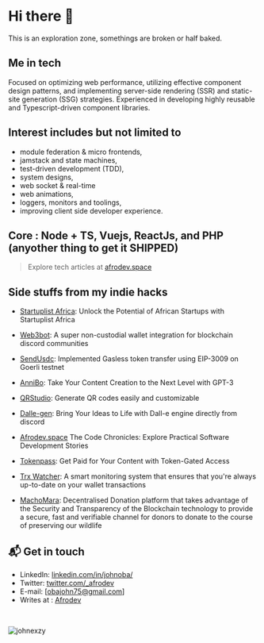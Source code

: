 # Hi there 👋

This is an exploration zone, somethings are broken or half baked. 

## Me in tech
Focused on optimizing web performance, utilizing effective component design patterns, and implementing server-side rendering (SSR) and static-site generation (SSG) strategies. 
Experienced in developing highly reusable and Typescript-driven component libraries.

## Interest includes but not limited to
- module federation & micro frontends, 
- jamstack and state machines,
- test-driven development (TDD),
- system designs,
- web socket & real-time
- web animations,
- loggers, monitors and toolings,
- improving client side developer experience. 

## Core : Node + TS, Vuejs, ReactJs, and PHP (anyother thing to get it SHIPPED)

> Explore tech articles at [afrodev.space][3]

## Side stuffs from my indie hacks
- <p><a href="https://startuplist.africa" target="_blank">Startuplist Africa</a>: Unlock the Potential of African Startups with Startuplist Africa</p>
- <p><a href="https://web3bot-ui.web.app" target="_blank">Web3bot</a>: A super non-custodial wallet integration for blockchain discord communities</p>
- <p><a href="https://sendusdc.surge.sh" target="_blank">SendUsdc</a>: Implemented Gasless token transfer using EIP-3009 on Goerli testnet </p>
- <p><a href="https://annibo.onrender.com/" target="_blank">AnniBo</a>: Take Your Content Creation to the Next Level with GPT-3 </p>
- <p><a href="https://qr-studio.vercel.app/" target="_blank">QRStudio</a>: Generate QR codes easily and customizable</p>
- <p><a href="https://github.com/johnexzy/Dalle-gen" target="_blank">Dalle-gen</a>: Bring Your Ideas to Life with Dall-e engine directly from discord </p>
- <p><a href="https://afrodev.space" target="_blank">Afrodev.space</a> The Code Chronicles: Explore Practical Software Development Stories</p>
- <p><a href="https://github.com/johnexzy/tokenpass-contract" target="_blank">Tokenpass</a>: Get Paid for Your Content with Token-Gated Access </p>
- <p><a href="https://github.com/AfroLabsInc/trx-watcher/">Trx Watcher</a>:  A smart monitoring system that ensures that you're always up-to-date on your wallet transactions</p>
- <p><a href="https://github.com/AfroLabsInc/marascan-contract">MachoMara</a>: Decentralised Donation platform that takes advantage of the Security and Transparency of the Blockchain technology to provide a secure, fast and verifiable channel for  donors to donate to the course of preserving our wildlife</p>



## 📬 Get in touch

- LinkedIn: [linkedin.com/in/johnoba/][1]
- Twitter: [twitter.com/_afrodev][2]
- E-mail: [obajohn75@gmail.com]
- Writes at : [Afrodev][3]
<br/>
<p align="left"> <img src="https://komarev.com/ghpvc/?username=johnexzy&label=Profile%20views&color=0e75b6&style=flat" alt="johnexzy" /> </p>

[1]: https://www.linkedin.com/in/johnoba/
[2]: https://twitter.com/intent/follow?screen_name=_afrodev
[3]: https://afrodev.space
[4]: https://annibo.up.railway.app/
